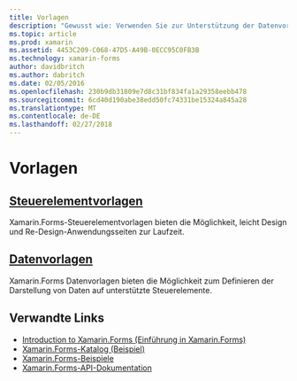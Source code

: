 ```yaml
---
title: Vorlagen
description: "Gewusst wie: Verwenden Sie zur Unterstützung der Datenvorlagen von Xamarin.Forms"
ms.topic: article
ms.prod: xamarin
ms.assetid: 4453C209-C068-47D5-A49B-0ECC95C0FB3B
ms.technology: xamarin-forms
author: davidbritch
ms.author: dabritch
ms.date: 02/05/2016
ms.openlocfilehash: 230b9db31809e7d8c31bf834fa1a29358eebb478
ms.sourcegitcommit: 6cd40d190abe38edd50fc74331be15324a845a28
ms.translationtype: MT
ms.contentlocale: de-DE
ms.lasthandoff: 02/27/2018
---
```

# <a name="templates"></a>Vorlagen

## <a name="control-templatescontrol-templatesindexmd"></a>[Steuerelementvorlagen](control-templates/index.md)

Xamarin.Forms-Steuerelementvorlagen bieten die Möglichkeit, leicht Design und Re-Design-Anwendungsseiten zur Laufzeit.

## <a name="data-templatesdata-templatesindexmd"></a>[Datenvorlagen](data-templates/index.md)

Xamarin.Forms Datenvorlagen bieten die Möglichkeit zum Definieren der Darstellung von Daten auf unterstützte Steuerelemente.


## <a name="related-links"></a>Verwandte Links

- [Introduction to Xamarin.Forms (Einführung in Xamarin.Forms)](~/xamarin-forms/get-started/introduction-to-xamarin-forms.md)
- [Xamarin.Forms-Katalog (Beispiel)](https://developer.xamarin.com/samples/FormsGallery/)
- [Xamarin.Forms-Beispiele](https://developer.xamarin.com/samples/tag/Xamarin.Forms/)
- [Xamarin.Forms-API-Dokumentation](https://developer.xamarin.com/api/namespace/Xamarin.Forms/)
